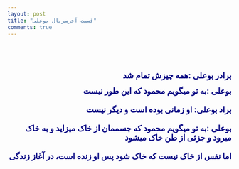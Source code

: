 ```yaml
---
layout: post
title: "قسمت آخرسریال بوعلی"
comments: true
---
```

<p>&nbsp;</p>
<p>&nbsp;</p>
<p style="text-align: right;"><strong><span style="color: #000080; font-size: large;">برادر بوعلی :همه چیزش تمام شد</span></strong></p>
<p style="text-align: right;"><strong><span style="color: #000080; font-size: large;">بوعلی :به تو میگویم محمود که این طور نیست<br /> <br />براد بوعلی: او زمانی بوده است و دیگر نیست<br /> <br /></span></strong><strong><span style="color: #000080; font-size: large;">بوعلی :</span></strong><strong><span style="color: #000080; font-size: large;">به تو میگویم محمود که جسممان از خاک میزاید و به خاک میرود و جزئی از طن خاک میشود<br /><br /> اما نفس از خاک نیست که خاک شود پس او زنده است، در آغاز زندگی</span></strong><strong><span style="color: #000080; font-size: large;"><br style="color: #000080; font-size: large;" /></span></strong></p>
<p style="text-align: right;">&nbsp;</p>
<p>&nbsp;</p>
<p>&nbsp;</p>
